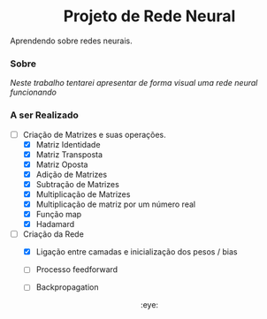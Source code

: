 <h1 align="center">Projeto de Rede Neural</h1>
<p>Aprendendo sobre redes neurais.</p>

### Sobre

*Neste trabalho tentarei apresentar de forma visual uma rede neural funcionando*

### A ser Realizado
- [ ] Criação de Matrizes e suas operações.
  - [x] Matriz Identidade
  - [x] Matriz Transposta
  - [x] Matriz Oposta
  - [x] Adição de Matrizes
  - [x] Subtração de Matrizes
  - [x] Multiplicação de Matrizes
  - [x] Multiplicação de matriz por um número real
  - [x] Função map
  - [x] Hadamard
- [ ] Criação da Rede
  - [x] Ligação entre camadas e inicialização dos pesos / bias
  - [ ] Processo feedforward
  - [ ] Backpropagation
  

<p align="center"> :eye: </p>
